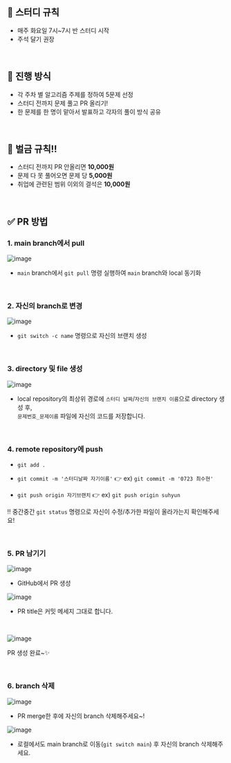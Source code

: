 ## 📌 스터디 규칙

- 매주 화요일 7시~7시 반 스터디 시작
- 주석 달기 권장

<br>

## 📌 진행 방식

- 각 주차 별 알고리즘 주제를 정하여 5문제 선정
- 스터디 전까지 문제 풀고 PR 올리기!
- 한 문제를 한 명이 맡아서 발표하고 각자의 풀이 방식 공유

<br>


## 💸 벌금 규칙!!

- 스터디 전까지 PR 안올리면 **10,000원**
- 문제 다 못 풀어오면 문제 당 **5,000원**
- 취업에 관련된 범위 이외의 결석은 **10,000원**

<br>

## ✅ PR 방법

### 1. main branch에서 pull

![image](https://github.com/user-attachments/assets/45469213-33a5-40e2-86e7-7836df248ecb)

- `main` branch에서 `git pull` 명령 실행하여 `main` branch와 local 동기화

<br>

### 2. 자신의 branch로 변경

![image](https://github.com/user-attachments/assets/f52240d8-13dd-46e3-b496-c74c4c384ce4)

- `git switch -c name` 명령으로 자신의 브랜치 생성

<br>

### 3. directory 및 file 생성

![image](https://github.com/user-attachments/assets/24fd9f4d-12e3-45a6-aa22-14ff4bf383f2)

- local repository의 최상위 경로에 `스터디 날짜`/`자신의 브랜치 이름`으로 directory 생성 후,<br>`문제번호_문제이름` 파일에 자신의 코드를 저장합니다.

<br>

### 4. remote repository에 push

- `git add .`

- `git commit -m '스터디날짜 자기이름'` 👉 ex) `git commit -m '0723 최수현'`

- `git push origin 자기브랜치` 👉 ex) `git push origin suhyun`

‼️ 중간중간 `git status` 명령으로 자신이 수정/추가한 파일이 올라가는지 확인해주세요!

<br>

### 5. PR 남기기

![image](https://github.com/user-attachments/assets/66448a9b-820d-4047-9299-c74378411825)

- GitHub에서 PR 생성

![image](https://github.com/user-attachments/assets/745844d1-08c7-4457-a430-ebe13be6b6fc)

- PR title은 커밋 메세지 그대로 합니다.

<br>

![image](https://github.com/user-attachments/assets/8a93af9e-9506-4f1a-bd45-963faf3e2ac2)

PR 생성 완료~✨

<br>

### 6. branch 삭제

![image](https://github.com/user-attachments/assets/daac5a92-e50a-419b-bf52-1fcfa5e40805)

- PR merge한 후에 자신의 branch 삭제해주세요~!

![image](https://github.com/user-attachments/assets/2e2d1d1c-5438-4f01-ad41-42b19cd5611e)

- 로컬에서도 main branch로 이동(`git switch main`) 후 자신의 branch 삭제해주세요.






